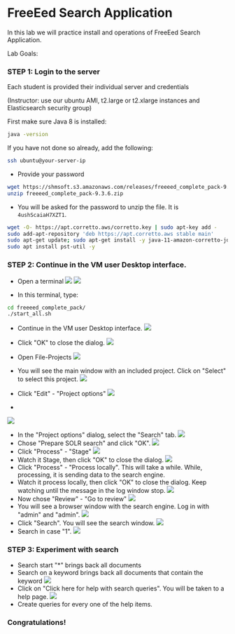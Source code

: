 # FreeEed Search Application

In this lab we will practice install and operations of FreeEed Search Application.


Lab Goals:


### STEP 1: Login to the server

Each student is provided their individual server and credentials

(Instructor: use our ubuntu AMI, t2.large or t2.xlarge instances and Elasticsearch security group)


First make sure Java 8 is installed:

```bash
java -version
```


If you have not done so already, add the following:

```bash
ssh ubuntu@your-server-ip
```
* Provide your password

```bash
wget https://shmsoft.s3.amazonaws.com/releases/freeeed_complete_pack-9.3.6.zip
unzip freeeed_complete_pack-9.3.6.zip
```

* You will be asked for the password to unzip the file. It is `4ushScaiaH7XZT1`.

```bash
wget -O- https://apt.corretto.aws/corretto.key | sudo apt-key add - 
sudo add-apt-repository 'deb https://apt.corretto.aws stable main'
sudo apt-get update; sudo apt-get install -y java-11-amazon-corretto-jdk
sudo apt install pst-util -y
```

### STEP 2: Continue in the VM user Desktop interface.

* Open a terminal
![](../images/120.png)
![](../images/121.png)

* In this terminal, type:

```bash
cd freeeed_complete_pack/
./start_all.sh
```

* Continue in the VM user Desktop interface.
![](../images/122.png)

* Click "OK" to close the dialog.
![](../images/123.png)
* Open File-Projects
![](../images/124.png)
* You will see the main window with an included project. Click on "Select" to select this project.
![](../images/125.png)
* Click "Edit" - "Project options"
![](../images/126.png)
* 
![](../images/127.png)
* In the "Project options" dialog, select the "Search" tab.
![](../images/128.png)
* Chose "Prepare SOLR search" and click "OK".
![](../images/129.png)
* Click "Process" - "Stage"
![](../images/130.png)
* Watch it Stage, then click "OK" to close the dialog.
![](../images/131.png)
* Click "Process" - "Process locally". This will take a while. While, processing, it is sending data to the search engine.
* Watch it process locally, then click "OK" to close the dialog. Keep watching until the message in the log window stop.
![](../images/132.png)
* Now chose "Review" - "Go to review"
![](../images/133.png)
* You will see a browser window with the search engine. Log in with "admin" and "admin".
![](../images/135.png)
* Click "Search". You will see the search window. 
![](../images/136.png)
* Search in case "1".
![](../images/137.png)
### STEP 3: Experiment with search
* Search start "*" brings back all documents
* Search on a keyword brings back all documents that contain the keyword
![](../images/138.png)
* Click on "Click here for help with search queries". You will be taken to a help page.
![](../images/139.png)
* Create queries for every one of the help items.
### Congratulations!